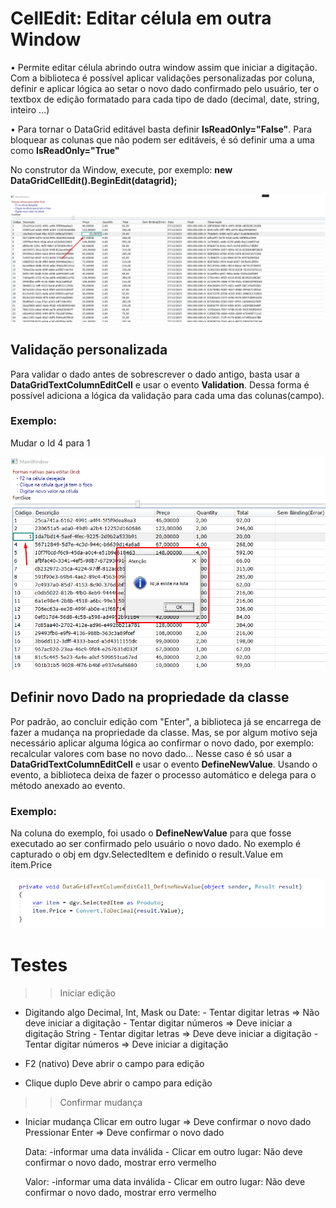 # CellEdit: Editar célula em outra Window

• Permite editar célula abrindo outra window assim que iniciar a digitação. Com a biblioteca é possível aplicar validações personalizadas por coluna, definir e aplicar lógica ao 
setar o novo dado confirmado pelo usuário, ter o textbox de edição formatado para cada tipo de dado (decimal, date, string, inteiro ...)

• Para tornar o DataGrid editável basta definir **IsReadOnly="False"**. Para bloquear as colunas que não podem ser editáveis, é só definir uma a uma como **IsReadOnly="True"**

No construtor da Window, execute, por exemplo: **new DataGridCellEdit<Produto>().BeginEdit(datagrid);**
<p>
	<img src="Assets/celledit-field.png">
</p>

## Validação personalizada
Para validar o dado antes de sobrescrever o dado antigo, basta usar a **DataGridTextColumnEditCell** e usar o evento **Validation**. Dessa forma é possível adiciona a lógica da 
validação para cada uma das colunas(campo).

### Exemplo:
Mudar o Id 4 para 1
<p>
	<img src="Assets/celledit-validation.png">
</p>

## Definir novo Dado na propriedade da classe
Por padrão, ao concluir edição com "Enter", a biblioteca já se encarrega de fazer a mudança na propriedade da classe. Mas, se por algum motivo seja necessário aplicar alguma 
lógica ao confirmar o novo dado, por exemplo: recalcular valores com base no novo dado... Nesse caso é só usar a **DataGridTextColumnEditCell** e usar o evento **DefineNewValue**.
Usando o evento, a biblioteca deixa de fazer o processo automático e delega para o método anexado ao evento.

### Exemplo:
Na coluna do exemplo, foi usado o **DefineNewValue** para que fosse executado ao ser confirmado pelo usuário o novo dado. No exemplo é capturado o obj em dgv.SelectedItem e 
definido o result.Value em item.Price
<p>
	<img src="Assets/celledit-setdata.jpg">
</p>

# Testes
>> Iniciar edição
 - Digitando algo
	Decimal, Int, Mask ou Date:
		- Tentar digitar letras => Não deve iniciar a digitação
		- Tentar digitar números => Deve iniciar a digitação
	String
		- Tentar digitar letras => Deve deve iniciar a digitação
		- Tentar digitar números => Deve iniciar a digitação

 - F2 (nativo)
	Deve abrir o campo para edição

 - Clique duplo
	Deve abrir o campo para edição

>>Confirmar mudança
 - Iniciar mudança
	Clicar em outro lugar => Deve confirmar o novo dado
	Pressionar Enter => Deve confirmar o novo dado

	Data: 
		-informar uma data inválida
			- Clicar em outro lugar: Não deve confirmar o novo dado, mostrar erro vermelho
   
	Valor: 
		-informar uma data inválida
			- Clicar em outro lugar: Não deve confirmar o novo dado, mostrar erro vermelho
